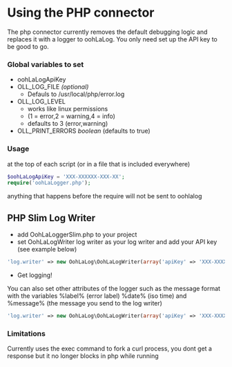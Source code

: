 # Using the PHP connector

The php connector currently removes the default debugging logic and replaces it with a logger to oohLaLog.
You only need set up the API key to be good to go.

### Global variables to set

* oohLaLogApiKey
* OLL_LOG_FILE _(optional)_
  * Defauls to /usr/local/php/error.log
* OLL_LOG_LEVEL
  * works like linux permissions
  * (1 = error,2 = warning,4 = info)
  * defaults to 3 (error,warning)
* OLL_PRINT_ERRORS _boolean_ (defaults to true)
 
### Usage
at the top of each script (or in a file that is included everywhere)

```php
$oohLaLogApiKey = 'XXX-XXXXXX-XXX-XX';
require('oohLaLogger.php');
```

anything that happens before the require will not be sent to oohlalog

## PHP Slim Log Writer

* add OohLaLoggerSlim.php to your project
* set OohLaLogWriter log writer as your log writer and add your API key (see example below)

```php
'log.writer' => new OohLaLog\OohLaLogWriter(array('apiKey' => 'XXX-XXXXXX-XXX-XX'))
```

* Get logging!

You can also set other attributes of the logger such as the message format with the variables %label% (error label) %date% (iso time) and %message% (the message you send to the log writer)

```php
'log.writer' => new OohLaLog\OohLaLogWriter(array('apiKey' => 'XXX-XXXXXX-XXX-XX', messageFormat => "%label% - %message%"))
```

### Limitations

Currently uses the exec command to fork a curl process, you dont get a response but it no longer blocks in php while running
